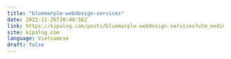 ```yaml
---
title: "bluemarple-webdesign-services"
date: 2022-11-26T10:49:56Z
link: https://kipalog.com/posts/bluemarple-webdesign-services?utm_medium=RSS&utm_source=news.12bit.vn
site: kipalog.com
language: Vietnamese
draft: false
---
```

